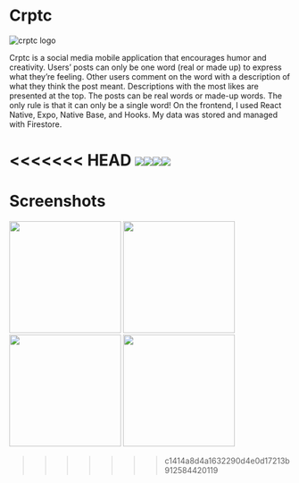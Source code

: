 # Crptc

![crptc logo](assets/crptc-icon-cr.jpg)

Crptc is a social media mobile application that encourages humor and creativity. Users’ posts can only be one word (real or made up) to express what they’re feeling. Other users comment on the word with a description of what they think the post meant. Descriptions with the most likes are presented at the top. The posts can be real words or made-up words. The only rule is that it can only be a single word! On the frontend, I used React Native, Expo, Native Base, and Hooks. My data was stored and managed with Firestore.

<<<<<<< HEAD
![](assets/sc1.png=50)![](assets/sc2.png)![](assets/sc3.png)![](assets/sc4.png)
=======
# Screenshots

<img src="assets/sc1.png" height= "auto" width="200"/> <img src="assets/sc2.png" height= "auto" width="200"/> <img src="assets/sc3.png" height= "auto" width="200"/> <img src="assets/sc4.png" height= "auto" width="200"/>




>>>>>>> c1414a8d4a1632290d4e0d17213b912584420119
